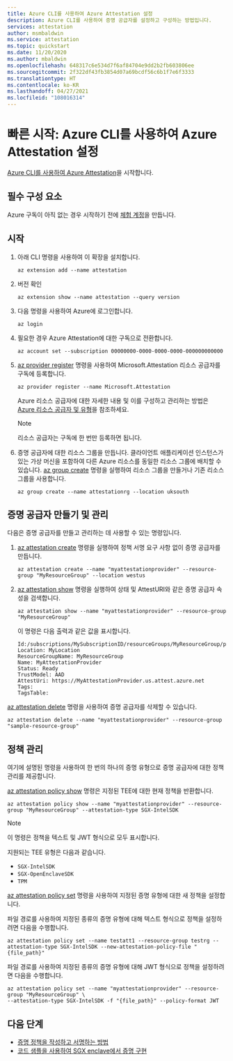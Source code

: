 ```yaml
---
title: Azure CLI를 사용하여 Azure Attestation 설정
description: Azure CLI를 사용하여 증명 공급자를 설정하고 구성하는 방법입니다.
services: attestation
author: msmbaldwin
ms.service: attestation
ms.topic: quickstart
ms.date: 11/20/2020
ms.author: mbaldwin
ms.openlocfilehash: 648317c6e534d7f6af84704e9dd2b2fb603806ee
ms.sourcegitcommit: 2f322df43fb3854d07a69bcdf56c6b1f7e6f3333
ms.translationtype: HT
ms.contentlocale: ko-KR
ms.lasthandoff: 04/27/2021
ms.locfileid: "108016314"
---
```

# <a name="quickstart-set-up-azure-attestation-with-azure-cli"></a>빠른 시작: Azure CLI를 사용하여 Azure Attestation 설정

[Azure CLI를 사용하여 Azure Attestation](/cli/azure/attestation)을 시작합니다.

## <a name="prerequisites"></a>필수 구성 요소

Azure 구독이 아직 없는 경우 시작하기 전에 [체험 계정](https://azure.microsoft.com/free/?WT.mc_id=A261C142F)을 만듭니다.

## <a name="get-started"></a>시작

1. 아래 CLI 명령을 사용하여 이 확장을 설치합니다.

   ```azurecli
   az extension add --name attestation
   ```
   
1. 버전 확인

   ```azurecli
   az extension show --name attestation --query version
   ```

1. 다음 명령을 사용하여 Azure에 로그인합니다.

   ```azurecli
   az login
   ```

1. 필요한 경우 Azure Attestation에 대한 구독으로 전환합니다.

   ```azurecli
   az account set --subscription 00000000-0000-0000-0000-000000000000
   ```

1. [az provider register](/cli/azure/provider#az_provider_register) 명령을 사용하여 Microsoft.Attestation 리소스 공급자를 구독에 등록합니다.

   ```azurecli
   az provider register --name Microsoft.Attestation
   ```

   Azure 리소스 공급자에 대한 자세한 내용 및 이를 구성하고 관리하는 방법은 [Azure 리소스 공급자 및 유형](../azure-resource-manager/management/resource-providers-and-types.md)을 참조하세요.

   > [!NOTE]
   > 리소스 공급자는 구독에 한 번만 등록하면 됩니다.

1. 증명 공급자에 대한 리소스 그룹을 만듭니다. 클라이언트 애플리케이션 인스턴스가 있는 가상 머신을 포함하여 다른 Azure 리소스를 동일한 리소스 그룹에 배치할 수 있습니다. [az group create](/cli/azure/group#az_group_create) 명령을 실행하여 리소스 그룹을 만들거나 기존 리소스 그룹을 사용합니다.

   ```azurecli
   az group create --name attestationrg --location uksouth
   ```

## <a name="create-and-manage-an-attestation-provider"></a>증명 공급자 만들기 및 관리

다음은 증명 공급자를 만들고 관리하는 데 사용할 수 있는 명령입니다.

1. [az attestation create](/cli/azure/attestation#az_attestation_create) 명령을 실행하여 정책 서명 요구 사항 없이 증명 공급자를 만듭니다.

   ```azurecli
   az attestation create --name "myattestationprovider" --resource-group "MyResourceGroup" --location westus
   ```
   
1. [az attestation show](/cli/azure/attestation#az_attestation_show) 명령을 실행하여 상태 및 AttestURI와 같은 증명 공급자 속성을 검색합니다.

   ```azurecli
   az attestation show --name "myattestationprovider" --resource-group "MyResourceGroup"
   ```

   이 명령은 다음 출력과 같은 값을 표시합니다.

   ```output
   Id:/subscriptions/MySubscriptionID/resourceGroups/MyResourceGroup/providers/Microsoft.Attestation/attestationProviders/MyAttestationProvider
   Location: MyLocation
   ResourceGroupName: MyResourceGroup
   Name: MyAttestationProvider
   Status: Ready
   TrustModel: AAD
   AttestUri: https://MyAttestationProvider.us.attest.azure.net
   Tags:
   TagsTable:
   ```

[az attestation delete](/cli/azure/attestation#az_attestation_delete) 명령을 사용하여 증명 공급자를 삭제할 수 있습니다.

```azurecli
az attestation delete --name "myattestationprovider" --resource-group "sample-resource-group"
```

## <a name="policy-management"></a>정책 관리

여기에 설명된 명령을 사용하여 한 번의 하나의 증명 유형으로 증명 공급자에 대한 정책 관리를 제공합니다.

[az attestation policy show](/cli/azure/attestation/policy#az_attestation_policy_show) 명령은 지정된 TEE에 대한 현재 정책을 반환합니다.

```azurecli
az attestation policy show --name "myattestationprovider" --resource-group "MyResourceGroup" --attestation-type SGX-IntelSDK
```

> [!NOTE]
> 이 명령은 정책을 텍스트 및 JWT 형식으로 모두 표시합니다.

지원되는 TEE 유형은 다음과 같습니다.

- `SGX-IntelSDK`
- `SGX-OpenEnclaveSDK`
- `TPM`

[az attestation policy set](/cli/azure/attestation/policy#az_attestation_policy_set) 명령을 사용하여 지정된 증명 유형에 대한 새 정책을 설정합니다.

파일 경로를 사용하여 지정된 종류의 증명 유형에 대해 텍스트 형식으로 정책을 설정하려면 다음을 수행합니다.

```azurecli
az attestation policy set --name testatt1 --resource-group testrg --attestation-type SGX-IntelSDK --new-attestation-policy-file "{file_path}"
```

파일 경로를 사용하여 지정된 종류의 증명 유형에 대해 JWT 형식으로 정책을 설정하려면 다음을 수행합니다.

```azurecli
az attestation policy set --name "myattestationprovider" --resource-group "MyResourceGroup" \
--attestation-type SGX-IntelSDK -f "{file_path}" --policy-format JWT
```

## <a name="next-steps"></a>다음 단계

- [증명 정책을 작성하고 서명하는 방법](author-sign-policy.md)
- [코드 샘플을 사용하여 SGX enclave에서 증명 구현](/samples/browse/?expanded=azure&terms=attestation)
